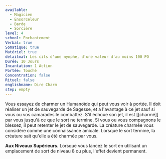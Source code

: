 ```yaml
---
available:
  - Magicien
  - Ensorceleur
  - Barde
  - Sorcière
level: 4
school: Enchantement
Verbal: true
Somatique: true
Matériel: true
detailmat: Les cils d'une nymphe, d'une valeur d'au moins 100 PO
Durée: 10 Jours
Incantation: 1 Action
Portée: Touché
Concentration: false
Rituel: false
englishname: Dire Charm
step: empty
---
```

Vous essayez de charmer un Humanoïde qui peut vous voir à portée. Il doit réaliser un jet de sauvegarde de Sagesse, et a l'avantage à ce jet sauf si vous ou vos camarades le combattez. S'il échoue son jet, il est [[charmé]] par vous jusqu'à ce que le sort ne termine. Si vous ou vous compagnons le blessez, il peut retenter le jet de sauvegarde. La créature charmée vous considère comme une connaissance amicale. Lorsque le sort termine, la créature sait qu'elle a été charmée par vous.

__Aux Niveaux Supérieurs.__ Lorsque vous lancez le sort en utilisant un emplacement de sort de niveau 8 ou plus, l'effet devient permanent.
